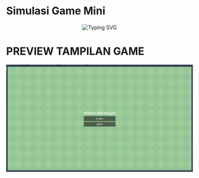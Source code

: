 # Simulasi Game Mini
<p align="center">
    <img src="https://readme-typing-svg.herokuapp.com?font=Bruno+Ace+SC&size=30&duration=1000&pause=1000&color=F70000&center=true&vCenter=true&width=700&height=70&lines=WELLCOME+TO+MY+GITHUB" alt="Typing SVG" />
</p>

# PREVIEW TAMPILAN GAME
![Example Game Mini](/asetgodot/ui%20depan.png)
